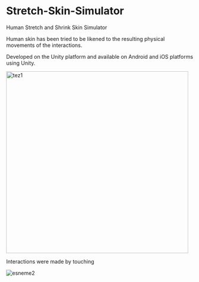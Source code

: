 # Stretch-Skin-Simulator
Human Stretch and Shrink Skin Simulator


Human skin has been tried to be likened to the resulting physical movements of the interactions.

Developed on the Unity platform and available on Android and iOS platforms using Unity.

<img width="490" alt="tez1" src="https://cloud.githubusercontent.com/assets/16038377/22784868/d27d8660-eee2-11e6-863b-a7cfe89147f6.png">

Interactions were made by touching

![esneme2](https://cloud.githubusercontent.com/assets/16038377/22785126/0a9fc340-eee4-11e6-89fa-c6777c450334.jpg)
